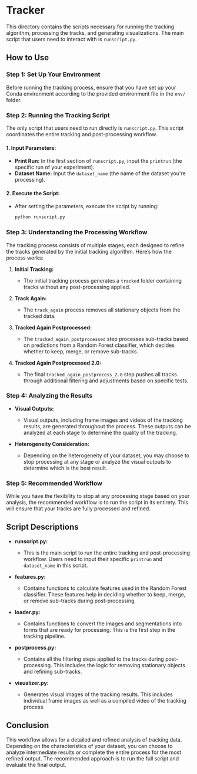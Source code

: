 # Tracker

This directory contains the scripts necessary for running the tracking algorithm, processing the tracks, and generating visualizations. The main script that users need to interact with is `runscript.py`.

## How to Use

### Step 1: Set Up Your Environment
Before running the tracking process, ensure that you have set up your Conda environment according to the provided environment file in the `env/` folder.

### Step 2: Running the Tracking Script
The only script that users need to run directly is `runscript.py`. This script coordinates the entire tracking and post-processing workflow.

#### 1. **Input Parameters:**
   - **Print Run:** In the first section of `runscript.py`, input the `printrun` (the specific run of your experiment).
   - **Dataset Name:** Input the `dataset_name` (the name of the dataset you're processing).

#### 2. **Execute the Script:**
   - After setting the parameters, execute the script by running:
     ```bash
     python runscript.py
     ```

### Step 3: Understanding the Processing Workflow

The tracking process consists of multiple stages, each designed to refine the tracks generated by the initial tracking algorithm. Here’s how the process works:

1. **Initial Tracking:**
   - The initial tracking process generates a `tracked` folder containing tracks without any post-processing applied.

2. **Track Again:**
   - The `track_again` process removes all stationary objects from the tracked data.

3. **Tracked Again Postprocessed:**
   - The `tracked_again_postprocessed` step processes sub-tracks based on predictions from a Random Forest classifier, which decides whether to keep, merge, or remove sub-tracks.

4. **Tracked Again Postprocessed 2.0:**
   - The final `tracked_again_postprocess_2.0` step pushes all tracks through additional filtering and adjustments based on specific tests.

### Step 4: Analyzing the Results

- **Visual Outputs:**
  - Visual outputs, including frame images and videos of the tracking results, are generated throughout the process. These outputs can be analyzed at each stage to determine the quality of the tracking.

- **Heterogeneity Consideration:**
  - Depending on the heterogeneity of your dataset, you may choose to stop processing at any stage or analyze the visual outputs to determine which is the best result.

### Step 5: Recommended Workflow
While you have the flexibility to stop at any processing stage based on your analysis, the recommended workflow is to run the script in its entirety. This will ensure that your tracks are fully processed and refined.

## Script Descriptions

- **runscript.py:**
  - This is the main script to run the entire tracking and post-processing workflow. Users need to input their specific `printrun` and `dataset_name` in this script.

- **features.py:**
  - Contains functions to calculate features used in the Random Forest classifier. These features help in deciding whether to keep, merge, or remove sub-tracks during post-processing.

- **loader.py:**
  - Contains functions to convert the images and segmentations into forms that are ready for processing. This is the first step in the tracking pipeline.

- **postprocess.py:**
  - Contains all the filtering steps applied to the tracks during post-processing. This includes the logic for removing stationary objects and refining sub-tracks.

- **visualizer.py:**
  - Generates visual images of the tracking results. This includes individual frame images as well as a compiled video of the tracking process.

## Conclusion

This workflow allows for a detailed and refined analysis of tracking data. Depending on the characteristics of your dataset, you can choose to analyze intermediate results or complete the entire process for the most refined output. The recommended approach is to run the full script and evaluate the final output.

